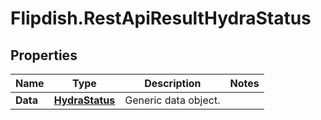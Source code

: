 # Flipdish.RestApiResultHydraStatus

## Properties
Name | Type | Description | Notes
------------ | ------------- | ------------- | -------------
**Data** | [**HydraStatus**](HydraStatus.md) | Generic data object. | 


